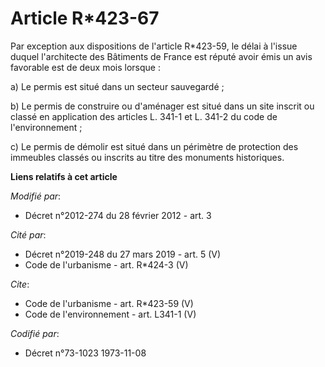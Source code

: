 # Article R*423-67

Par exception aux dispositions de l'article R*423-59, le délai à l'issue duquel l'architecte des Bâtiments de France est
réputé avoir émis un avis favorable est de deux mois lorsque : 

a) Le permis est situé dans un secteur sauvegardé ; 

b) Le permis de construire ou d'aménager est situé dans un site inscrit ou classé en application des articles L. 341-1 et L.
341-2 du code de l'environnement ; 

c) Le permis de démolir est situé dans un périmètre de protection des immeubles classés ou inscrits au titre des monuments
historiques.

**Liens relatifs à cet article**

_Modifié par_:

  - Décret n°2012-274 du 28 février 2012 - art. 3

_Cité par_:

  - Décret n°2019-248 du 27 mars 2019 - art. 5 (V)
  - Code de l'urbanisme - art. R*424-3 (V)

_Cite_:

  - Code de l'urbanisme - art. R*423-59 (V)
  - Code de l'environnement - art. L341-1 (V)

_Codifié par_:

  - Décret n°73-1023 1973-11-08
